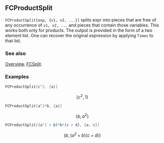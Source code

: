 ## FCProductSplit

`FCProductSplit[exp, {v1, v2, ...}]` splits expr into pieces that are free of any occurrence of `v1, v2, ...` and pieces that contain those variables. This works both only for products. The output is provided in the form of a two element list. One can recover the original expression by applying `Times` to that list.

### See also

[Overview](Extra/FeynCalc.md), [FCSplit](FCSplit.md).

### Examples

```mathematica
FCProductSplit[c^2, {a}]
```

$$\left\{c^2,1\right\}$$

```mathematica
FCProductSplit[a^2*b, {a}]
```

$$\left\{b,a^2\right\}$$

```mathematica
FCProductSplit[(a^2 + b)*b*(c + d), {a, c}]
```

$$\left\{b,\left(a^2+b\right) (c+d)\right\}$$